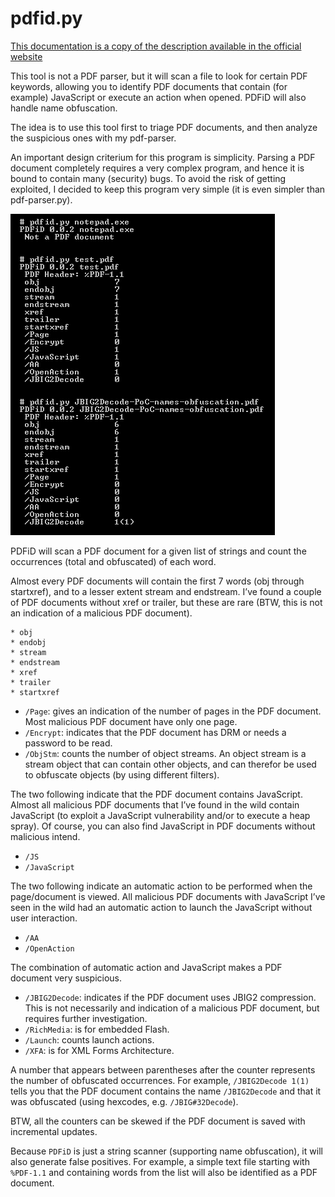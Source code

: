# pdfid.py

[This documentation is a copy of the description available in the official website](https://blog.didierstevens.com/programs/pdf-tools/)

This tool is not a PDF parser, but it will scan a file to look for certain PDF keywords, allowing you to identify PDF documents that contain (for example) JavaScript or execute an action when opened. PDFiD will also handle name obfuscation.

The idea is to use this tool first to triage PDF documents, and then analyze the suspicious ones with my pdf-parser.

An important design criterium for this program is simplicity. Parsing a PDF document completely requires a very complex program, and hence it is bound to contain many (security) bugs. To avoid the risk of getting exploited, I decided to keep this program very simple (it is even simpler than pdf-parser.py).

![Printscreen](/img/20090330-214223.png)

PDFiD will scan a PDF document for a given list of strings and count the occurrences (total and obfuscated) of each word.

Almost every PDF documents will contain the first 7 words (obj through startxref), and to a lesser extent stream and endstream. I’ve found a couple of PDF documents without xref or trailer, but these are rare (BTW, this is not an indication of a malicious PDF document).

```
* obj
* endobj
* stream
* endstream
* xref
* trailer
* startxref
```

* `/Page`: gives an indication of the number of pages in the PDF document. Most malicious PDF document have only one page.
* `/Encrypt`: indicates that the PDF document has DRM or needs a password to be read.
* `/ObjStm`: counts the number of object streams. An object stream is a stream object that can contain other objects, and can therefor be used to obfuscate objects (by using different filters).


The two following indicate that the PDF document contains JavaScript. Almost all malicious PDF documents that I’ve found in the wild contain JavaScript (to exploit a JavaScript vulnerability and/or to execute a heap spray). Of course, you can also find JavaScript in PDF documents without malicious intend.

* `/JS`
* `/JavaScript`


The two following indicate an automatic action to be performed when the page/document is viewed. All malicious PDF documents with JavaScript I’ve seen in the wild had an automatic action to launch the JavaScript without user interaction.

* `/AA`
* `/OpenAction`

The combination of automatic action  and JavaScript makes a PDF document very suspicious.


* `/JBIG2Decode`: indicates if the PDF document uses JBIG2 compression. This is not necessarily and indication of a malicious PDF document, but requires further investigation.
* `/RichMedia`: is for embedded Flash.
* `/Launch`: counts launch actions.
* `/XFA`: is for XML Forms Architecture.


A number that appears between parentheses after the counter represents the number of obfuscated occurrences. For example, `/JBIG2Decode 1(1)` tells you that the PDF document contains the name `/JBIG2Decode` and that it was obfuscated (using hexcodes, e.g. `/JBIG#32Decode`).

BTW, all the counters can be skewed if the PDF document is saved with incremental updates.

Because `PDFiD` is just a string scanner (supporting name obfuscation), it will also generate false positives. For example, a simple text file starting with `%PDF-1.1` and containing words from the list will also be identified as a PDF document.




